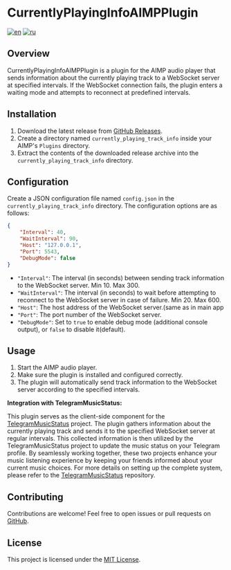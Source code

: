 # CurrentlyPlayingInfoAIMPPlugin

[![en](https://img.shields.io/badge/lang-en-blue.svg)](https://github.com/wh0o7/CurrentlyPlayingInfoAIMPPlugin/blob/main/README.md) [![ru](https://img.shields.io/badge/lang-ru-red.svg)](https://github.com/wh0o7/CurrentlyPlayingInfoAIMPPlugin/blob/main/README.ru-ru.md)

## Overview

CurrentlyPlayingInfoAIMPPlugin is a plugin for the AIMP audio player that sends information about the currently playing track to a WebSocket server at specified intervals. If the WebSocket connection fails, the plugin enters a waiting mode and attempts to reconnect at predefined intervals.

## Installation

1. Download the latest release from [GitHub Releases](https://github.com/wh0o7/CurrentlyPlayingInfoAIMPPlugin/releases).
2. Create a directory named `currently_playing_track_info` inside your AIMP's `Plugins` directory.
3. Extract the contents of the downloaded release archive into the `currently_playing_track_info` directory.

## Configuration

Create a JSON configuration file named `config.json` in the `currently_playing_track_info` directory. The configuration options are as follows:

```json
{
    "Interval": 40,
    "WaitInterval": 90,
    "Host": "127.0.0.1",
    "Port": 5543,
    "DebugMode": false
}
```

- `"Interval"`: The interval (in seconds) between sending track information to the WebSocket server. Min 10. Max 300.
- `"WaitInterval"`: The interval (in seconds) to wait before attempting to reconnect to the WebSocket server in case of failure. Min 20. Max 600.
- `"Host"`: The host address of the WebSocket server.(same as in main app
- `"Port"`: The port number of the WebSocket server.
- `"DebugMode"`: Set to `true` to enable debug mode (additional console output), or `false` to disable it(default).

## Usage

1. Start the AIMP audio player.
2. Make sure the plugin is installed and configured correctly.
3. The plugin will automatically send track information to the WebSocket server according to the specified intervals.

**Integration with TelegramMusicStatus:**

This plugin serves as the client-side component for the [TelegramMusicStatus](https://github.com/wh0o7/TelegramMusicStatus) project. The plugin gathers information about the currently playing track and sends it to the specified WebSocket server at regular intervals. This collected information is then utilized by the TelegramMusicStatus project to update the music status on your Telegram profile. By seamlessly working together, these two projects enhance your music listening experience by keeping your friends informed about your current music choices. For more details on setting up the complete system, please refer to the [TelegramMusicStatus](https://github.com/wh0o7/TelegramMusicStatus) repository.

## Contributing

Contributions are welcome! Feel free to open issues or pull requests on [GitHub](https://github.com/wh0o7/CurrentlyPlayingInfoAIMPPlugin/issues).

## License

This project is licensed under the [MIT License](LICENSE).

